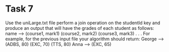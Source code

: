 # Task 7
Use the uniLarge.txt file perform a join operation on the studentId key and produce an output that will have the grades of each student as follows:name --> (course1, mark1) (course2, mark2) (course3, mark3) . . . For example, for the previous input file your algorithm should return:George --> (ADBS, 80) (EXC, 70) (TTS, 80) Anna --> (EXC, 65)